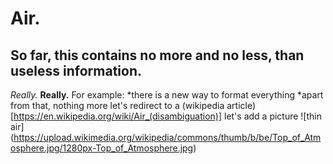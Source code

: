 # Air.
## So far, this contains no more and no less, than useless information.  
*Really.*
**Really.**
For example:
*there is a new way to format everything
*apart from that, nothing more
let's redirect to a (wikipedia article) [https://en.wikipedia.org/wiki/Air_(disambiguation)]
let's add a picture ![thin air] (https://upload.wikimedia.org/wikipedia/commons/thumb/b/be/Top_of_Atmosphere.jpg/1280px-Top_of_Atmosphere.jpg)
